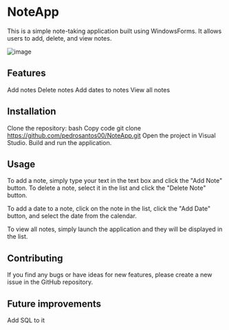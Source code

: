 # NoteApp

This is a simple note-taking application built using WindowsForms. It allows users to add, delete, and view notes.

![image](https://user-images.githubusercontent.com/62798656/228037529-94ca600c-fff0-40d2-8174-e1435f401593.png)


## **Features**

Add notes
Delete notes
Add dates to notes
View all notes

## **Installation**

Clone the repository:
bash
Copy code
git clone https://github.com/pedrosantos00/NoteApp.git
Open the project in Visual Studio.
Build and run the application.

## **Usage**

To add a note, simply type your text in the text box and click the "Add Note" button. To delete a note, select it in the list and click the "Delete Note" button.

To add a date to a note, click on the note in the list, click the "Add Date" button, and select the date from the calendar.

To view all notes, simply launch the application and they will be displayed in the list.

## **Contributing**

If you find any bugs or have ideas for new features, please create a new issue in the GitHub repository.

## **Future improvements**
Add SQL to it
